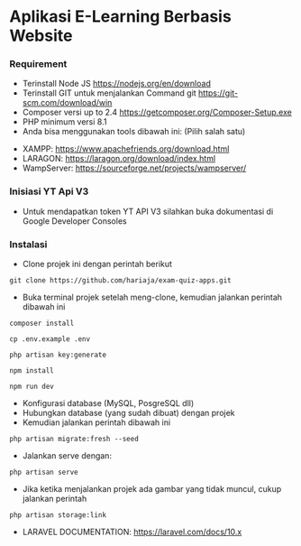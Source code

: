 # Aplikasi E-Learning Berbasis Website

### Requirement

-   Terinstall Node JS https://nodejs.org/en/download
-   Terinstall GIT untuk menjalankan Command git https://git-scm.com/download/win
-   Composer versi up to 2.4 https://getcomposer.org/Composer-Setup.exe
-   PHP minimum versi 8.1
-   Anda bisa menggunakan tools dibawah ini: (Pilih salah satu)

*   XAMPP: https://www.apachefriends.org/download.html
*   LARAGON: https://laragon.org/download/index.html
*   WampServer: https://sourceforge.net/projects/wampserver/

### Inisiasi YT Api V3

-   Untuk mendapatkan token YT API V3 silahkan buka dokumentasi di Google Developer Consoles

### Instalasi

-   Clone projek ini dengan perintah berikut

```
git clone https://github.com/hariaja/exam-quiz-apps.git
```

-   Buka terminal projek setelah meng-clone, kemudian jalankan perintah dibawah ini

```
composer install
```

```
cp .env.example .env
```

```
php artisan key:generate
```

```
npm install
```

```
npm run dev
```

-   Konfigurasi database (MySQL, PosgreSQL dll)
-   Hubungkan database (yang sudah dibuat) dengan projek
-   Kemudian jalankan perintah dibawah ini

```
php artisan migrate:fresh --seed
```

-   Jalankan serve dengan:

```
php artisan serve
```

-   Jika ketika menjalankan projek ada gambar yang tidak muncul, cukup jalankan perintah

```
php artisan storage:link
```

-   LARAVEL DOCUMENTATION: https://laravel.com/docs/10.x
